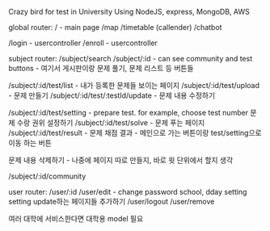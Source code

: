 Crazy bird for test in University
Using NodeJS, express, MongoDB, AWS

global router:
/ - main page
/map
/timetable (callender)
/chatbot

/login - usercontroller
/enroll - usercontroller

subject router:
/subject/search
/subject/:id - can see community and test buttons - 여기서 게시판이랑 문제 풀기, 문제 리스트 등 버튼들

/subject/:id/test/list - 내가 등록한 문제들 보이는 페이지
/subject/:id/test/upload - 문제 만들기
/subject/:id/test/:testId/update - 문제 내용 수정하기

/subject/:id/test/setting - prepare test. for example, choose test number 문제 수랑 권위 설정하기
/subject/:id/test/solve - 문제 푸는 페이지
/subject/:id/test/result - 문제 채점 결과 - 메인으로 가는 버튼이랑 test/setting으로 이동 하는 버튼

문제 내용 삭제하기 - 나중에 페이지 따로 만들지, 바로 윗 단위에서 할지 생각

/subject/:id/community

user router:
/user/:id
/user/edit - change password school, dday setting setting update하는 페이지들 추가하기
/user/logout
/user/remove

여러 대학에 서비스한다면 대학용 model 필요
